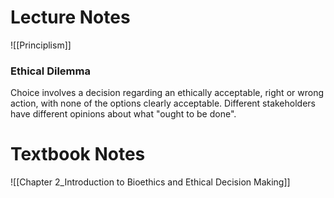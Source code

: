 # Lecture Notes
![[Principlism]]
### Ethical Dilemma
Choice involves a decision regarding an ethically acceptable, right or wrong action, with none of the options clearly acceptable. 
Different stakeholders have different opinions about what "ought to be done". 
# Textbook Notes
![[Chapter 2_Introduction to Bioethics and Ethical Decision Making]]